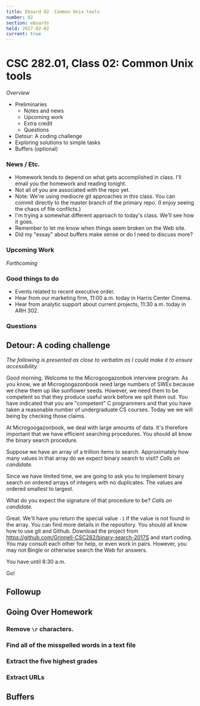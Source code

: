 ```yaml
---
title: Eboard 02  Common Unix tools
number: 02
section: eboards
held: 2017-02-02
current: true
---
```

CSC 282.01, Class 02:  Common Unix tools
========================================

_Overview_

* Preliminaries
    * Notes and news
    * Upcoming work
    * Extra credit
    * Questions
* Detour: A coding challenge
* Exploring solutions to simple tasks
* Buffers (optional)

### News / Etc.

* Homework tends to depend on what gets accomplished in class.  I'll
  email you the homework and reading tonight.
* Not all of you are associated with the repo yet.
* Note: We're using mediocre git approaches in this class.  You can
  commit directly to the master branch of the primary repo.  (I enjoy
  seeing the chaos of file conflicts.)
* I'm trying a somewhat different approach to today's class.  We'll see
  how it goes.
* Remember to let me know when things seem broken on the Web site.
* Did my "essay" about buffers make sense or do I need to discuss more?

### Upcoming Work

*Forthcoming*

### Good things to do

* Events related to recent executive order.
* Hear from our marketing firm, 11:00 a.m. today in Harris Center Cinema.
* Hear from analytic support about current projects, 11:30 a.m. today in
  ARH 302.

### Questions

Detour: A coding challenge
--------------------------

*The following is presented as close to verbatim as I could make it to
ensure accessibility.*

Good morning.  Welcome to the Microgoogazonbok interview program.
As you know, we at Microgoogazonbook need large numbers of SWEs because
we chew them up like sunflower seeds.  However, we need them to be
competent so that they produce useful work before we spit them out.
You have indicated that you are "competent" C programmers and that you
have taken a reasonable number of undergraduate CS courses.  Today we
we will being by checking those claims.

At Microgoogazonbook, we deal with large amounts of data.  It's therefore
important that we have efficient searching procedures.  You should all
know the binary search procedure.

Suppose we have an array of a trillion items to search.  Approximately how
many values in that array do we expect binary search to visit?  *Calls
on candidate.*

Since we have limited time, we are going to ask you to implement binary
search on ordered arrays of integers with no duplicates.  The values
are ordered smallest to largest.

What do you expect the signature of that procedure to be?  *Calls on
candidate.*

Great.  We'll have you return the special value `-1` if the value is not
found in the array.  You can find more details in the repository.
You should all know how to use git and Github.  Download the project
from <https://github.com/Grinnell-CSC282/binary-search-2017S> and start
coding.  You may consult each other for help, or even work in pairs.
However, you may not Bingle or otherwise search the Web for answers.

You have until 8:30 a.m.  

Go!

Followup
--------

Going Over Homework
-------------------

### Remove `\r` characters.

### Find all of the misspelled words in a text file

### Extract the five highest grades

### Extract URLs

Buffers
-------
